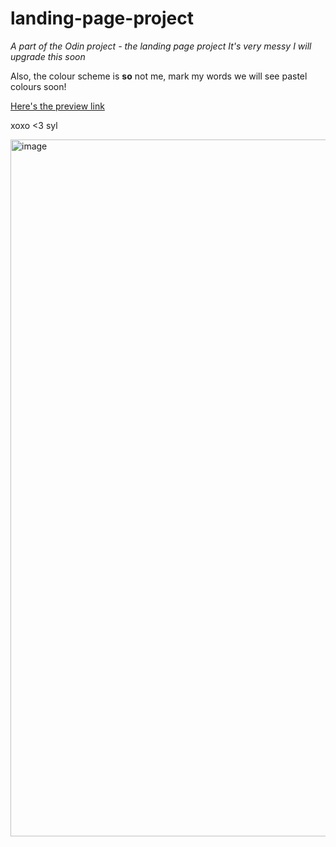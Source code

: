 # landing-page-project
*A part of the Odin project - the landing page project*
*It's very messy I will upgrade this soon*

Also, the colour scheme is **so** not me, mark my words we will see pastel colours soon!

[ Here's the preview link ](https://shirwewe.github.io/landing-page-project/)

xoxo <3 syl

<img width="1115" alt="image" src="https://github.com/shirwewe/landing-page-project/assets/129631836/0b56b92a-c685-4115-9437-b7ba505f2581">

